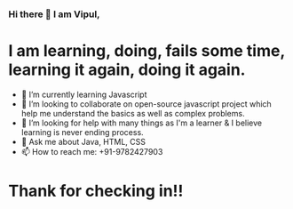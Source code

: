### Hi there 👋 I am Vipul, 
# I am learning, doing, fails some time, learning it again, doing it again.

<!-- - 🔭 I’m currently working on  -->
- 🌱 I’m currently learning Javascript
- 👯 I’m looking to collaborate on open-source javascript project which help me understand the basics as well as complex problems.
- 🤔 I’m looking for help with many things as I'm a learner & I believe learning is never ending process.
- 💬 Ask me about Java, HTML, CSS
- 📫 How to reach me: +91-9782427903
<!-- - 😄 Pronouns: ...
- ⚡ Fun fact: ... -->

# Thank for checking in!!

<!--
**1o28/1o28** is a ✨ _special_ ✨ repository because its `README.md` (this file) appears on your GitHub profile.

Here are some ideas to get you started:

- 🔭 I’m currently working on ...
- 🌱 I’m currently learning ...
- 👯 I’m looking to collaborate on ...
- 🤔 I’m looking for help with ...
- 💬 Ask me about ...
- 📫 How to reach me: ...
- 😄 Pronouns: ...
- ⚡ Fun fact: ...
-->
